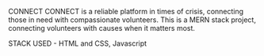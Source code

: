  CONNECT
 CONNECT is a reliable platform in times of crisis, connecting those in need with
 compassionate volunteers. This is a MERN stack project, connecting volunteers
 with causes when it matters most.
 
 STACK USED - HTML and CSS, Javascript
